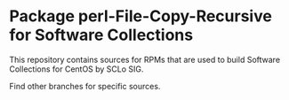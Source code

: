# Package perl-File-Copy-Recursive for Software Collections

This repository contains sources for RPMs that are used
to build Software Collections for CentOS by SCLo SIG.

Find other branches for specific sources.
